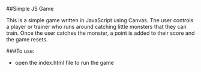 ##Simple JS Game

This is a simple game written in JavaScript using Canvas. The user controls a player or trainer who runs around catching little monsters that they can train. Once the user catches the monster, a point is added to their score and the game resets.  

###To use:

* open the index.html file to run the game

